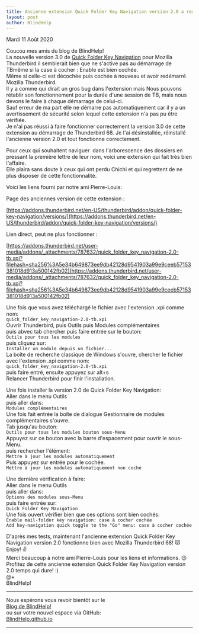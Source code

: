 ```yaml
---
title: Ancienne extension Quick Folder Key Navigation version 2.0 a remplacer dans Mozilla Thunderbird
layout: post
author: BlindHelp
---
```


<footer>Mardi 11 Août 2020</footer>

Coucou mes amis du blog de BlindHelp!    
La nouvelle version 3.0  de [Quick Folder Key Navigation](https://addons.thunderbird.net/fr/thunderbird/addon/quick-folder-key-navigation/) pour Mozilla Thunderbird il semblerait bien que  ne s'active pas au démarrage de TBmême si la case à cocher : Enable est bien cochée.    
Même si celle-ci est décochée puis cochée à nouveau et avoir redémarré Mozilla Thunderbird.    
Il y a comme qui dirait un gros bug dans l'extension mais Nous pouvons   rétablir son fonctionnement  pour la durée d'une session de TB,  mais nous devons le faire à chaque démarrage de celui-ci.    
Sauf erreur de ma part elle ne démarre pas automatiquement car il y a un avertissement de sécurité selon lequel cette extension n'a pas pu être vérifiée.    
Je n'ai pas réussi à faire fonctionner correctement la version 3.0 de cette extension au démarrage de Thunderbird 68. Je l'ai désinstallée, réinstallé l'ancienne version 2.0 et tout fonctionne correctement.    

Pour ceux qui souhaitent naviguer  dans l'arborescence des dossiers en pressant la première lettre de leur nom, voici une extension qui fait très bien l'affaire.    
Elle plaira sans doute à ceux qui ont perdu Chichi et qui regrettent de ne plus disposer de cette fonctionnalité.    

Voici les liens  fourni par notre ami Pierre-Louis:    

Page des anciennes version de cette extension :    

[https://addons.thunderbird.net/en-US/thunderbird/addon/quick-folder-key-navigation/versions/](https://addons.thunderbird.net/en-US/thunderbird/addon/quick-folder-key-navigation/versions/)    

Lien direct, peut ne plus fonctionner :    

[https://addons.thunderbird.net/user-media/addons/_attachments/787632/quick_folder_key_navigation-2.0-tb.xpi?filehash=sha256%3A5e34b649873ee9db42128d9541903a99e9ceeb57153381018d913a500142fb02](https://addons.thunderbird.net/user-media/addons/_attachments/787632/quick_folder_key_navigation-2.0-tb.xpi?filehash=sha256%3A5e34b649873ee9db42128d9541903a99e9ceeb57153381018d913a500142fb02)    

Une fois que vous avez  téléchargé le fichier avec l'extension .xpi comme nom:    
`quick_folder_key_navigation-2.0-tb.xpi`    
Ouvrir Thunderbird, puis Outils puis Modules complémentaires    
puis abvec tab chercher puis faire entrée sur le bouton:    
`Outils pour tous les modules`    
puis cliquez sur:    
`Installer un module depuis un fichier...`    
La boîte de recherche classique de Windows s'ouvre, chercher le fichier avec l'extension .xpi comme nom:    
`quick_folder_key_navigation-2.0-tb.xpi`    
puis faire entré, ensuite appuyez sur alt+s    
Relancer Thunderbird pour finir l'installation.    

Une fois installer la version 2.0 de Quick Folder Key Navigation:    
Aller dans le menu Outils    
puis aller dans:    
`Modules complémentaires`    
Une fois fait entrée la boîte de dialogue Gestionnaire de modules complémentaires s'ouvre.    
Tab jusqu'au bouton:    
`Outils pour tous les modules bouton sous-Menu`    
Appuyez sur ce bouton avec la barre d'espacement pour ouvrir le sous-Menu.    
puis rechercher l'élément:    
`Mettre à jour les modules automatiquement`    
Puis appuyez sur entrée pour le cochée.    
`Mettre à jour les modules automatiquement non coché`    

Une dernière vérification à faire:    
Aller dans le menu Outils    
puis aller dans:    
`Options des modules sous-Menu`    
puis faire entrée sur:    
`Quick Folder Key Navigation`    
Une fois ouvert vérifier bien que ces options sont bien cochés:    
`Enable mail-folder key navigation: case à cocher cochée`    
`Add key-navigation quick toggle to the "Go" menu: case à cocher cochée`    

D'après mes tests, maintenant   l'ancienne extension Quick Folder Key Navigation version 2.0 fonctionne bien avec Mozilla Thunderbird 68! 😻    
Enjoy! ✌    
Merci beaucoup à notre ami Pierre-Louis pour les liens et informations. 😉    
Profitez de cette  ancienne extension Quick Folder Key Navigation version 2.0 temps qui dure! :)    
@+    
BlindHelp!    

---

Nous espérons vous revoir bientôt sur le      
[Blog de BlindHelp!](http://blindhelp.blogspot.fr/)                    
ou sur  votre nouvel espace via GitHub:                     
[BlindHelp.github.io](https://blindhelp.github.io)                    

---
